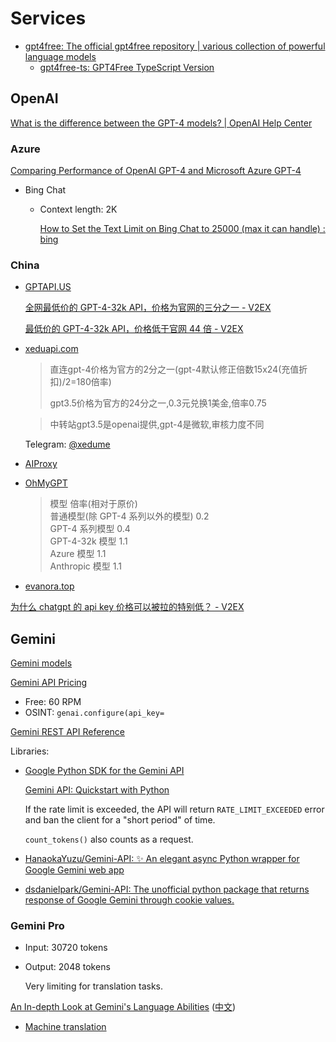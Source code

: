# Services
- [gpt4free: The official gpt4free repository | various collection of powerful language models](https://github.com/xtekky/gpt4free)
  - [gpt4free-ts: GPT4Free TypeScript Version](https://github.com/xiangsx/gpt4free-ts)

## OpenAI
[What is the difference between the GPT-4 models? | OpenAI Help Center](https://help.openai.com/en/articles/7127966-what-is-the-difference-between-the-gpt-4-models)

### Azure
[Comparing Performance of OpenAI GPT-4 and Microsoft Azure GPT-4](https://www.mcplusa.com/comparing-performance-of-openai-gpt-4-and-microsoft-azure-gpt-4/)

- Bing Chat
  - Context length: 2K

    [How to Set the Text Limit on Bing Chat to 25000 (max it can handle) : bing](https://www.reddit.com/r/bing/comments/12ph7le/how_to_set_the_text_limit_on_bing_chat_to_25000/)

### China
- [GPTAPI.US](https://www.gptapi.us/register?aff=FntG)

  [全网最低价的 GPT-4-32k API，价格为官网的三分之一 - V2EX](https://v2ex.com/t/987214)

  [最低价的 GPT-4-32k API，价格低于官网 44 倍 - V2EX](https://www.v2ex.com/t/995825)

- [xeduapi.com](https://xeduapi.com/register?aff=muPd)

  > 直连gpt-4价格为官方的2分之一(gpt-4默认修正倍数15x24(充值折扣)/2=180倍率)
  > 
  > gpt3.5价格为官方的24分之一,0.3元兑换1美金,倍率0.75

  > 中转站gpt3.5是openai提供,gpt-4是微软,审核力度不同

  Telegram: [@xedume](https://t.me/xedume)

- [AIProxy](https://aiproxy.io/)

- [OhMyGPT](https://x.dogenet.win/)

  > 模型 倍率(相对于原价)  
  > 普通模型(除 GPT-4 系列以外的模型) 0.2  
  > GPT-4 系列模型 0.4  
  > GPT-4-32k 模型 1.1  
  > Azure 模型 1.1  
  > Anthropic 模型 1.1

- [evanora.top](https://oneai.evanora.top/)

[为什么 chatgpt 的 api key 价格可以被拉的特别低？ - V2EX](https://www.v2ex.com/t/995306#reply4)

## Gemini
[Gemini models](https://ai.google.dev/models/gemini)

[Gemini API Pricing](https://ai.google.dev/pricing)
- Free: 60 RPM
- OSINT: `genai.configure(api_key=`

[Gemini REST API Reference](https://docs.gemini.com/rest-api/)

Libraries:
- [Google Python SDK for the Gemini API](https://github.com/google/generative-ai-python)
  
  [Gemini API: Quickstart with Python](https://ai.google.dev/tutorials/python_quickstart)

  If the rate limit is exceeded, the API will return `RATE_LIMIT_EXCEEDED` error and ban the client for a "short period" of time.

  `count_tokens()` also counts as a request.

- [HanaokaYuzu/Gemini-API: ✨ An elegant async Python wrapper for Google Gemini web app](https://github.com/HanaokaYuzu/Gemini-API)

- [dsdanielpark/Gemini-API: The unofficial python package that returns response of Google Gemini through cookie values.](https://github.com/dsdanielpark/Gemini-API)

### Gemini Pro
- Input: 30720 tokens
- Output: 2048 tokens

  Very limiting for translation tasks.

[An In-depth Look at Gemini's Language Abilities](https://arxiv.org/abs/2312.11444v2) ([中文](https://baoyu.io/translations/ai-paper/2312.11444-an-in-depth-look-at-geminis-language-abilities))
- [Machine translation](../Translation/README.md#llm)